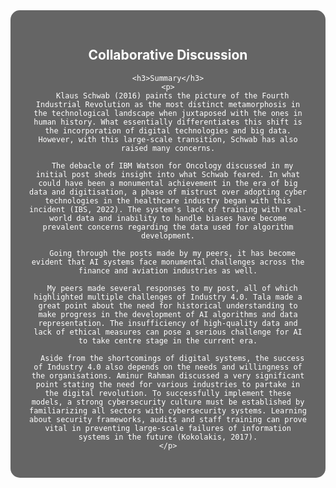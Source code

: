 

<div style="background-image: url('/assets/images/banners/About-me.jpg');">
  <div style="background-color: rgba(0, 0, 0, 0.6); padding: 30px; border-radius: 15px; text-align: center; max-width: 700px; color: white; margin: auto;">
    <h2>Collaborative Discussion</h2>

    <h3>Summary</h3>
    <p>
      Klaus Schwab (2016) paints the picture of the Fourth Industrial Revolution as the most distinct metamorphosis in the technological landscape when juxtaposed with the ones in human history. What essentially differentiates this shift is the incorporation of digital technologies and big data. However, with this large-scale transition, Schwab has also raised many concerns.

      The debacle of IBM Watson for Oncology discussed in my initial post sheds insight into what Schwab feared. In what could have been a monumental achievement in the era of big data and digitisation, a phase of mistrust over adopting cyber technologies in the healthcare industry began with this incident (IBS, 2022). The system's lack of training with real-world data and inability to handle biases have become prevalent concerns regarding the data used for algorithm development.

      Going through the posts made by my peers, it has become evident that AI systems face monumental challenges across the finance and aviation industries as well.

      My peers made several responses to my post, all of which highlighted multiple challenges of Industry 4.0. Tala made a great point about the need for historical understanding to make progress in the development of AI algorithms and data representation. The insufficiency of high-quality data and lack of ethical measures can pose a serious challenge for AI to take centre stage in the current era.

      Aside from the shortcomings of digital systems, the success of Industry 4.0 also depends on the needs and willingness of the organisations. Aminur Rahman discussed a very significant point stating the need for various industries to partake in the digital revolution. To successfully implement these models, a strong cybersecurity culture must be established by familiarizing all sectors with cybersecurity systems. Learning about security frameworks, audits and staff training can prove vital in preventing large-scale failures of information systems in the future (Kokolakis, 2017).
    </p>
  </div>
</div>

